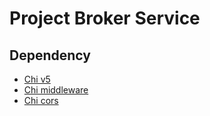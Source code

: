 



# Project Broker Service

## Dependency

- [Chi v5](https://github.com/go-chi/chi)                   <BR/>
- [Chi middleware](https://github.com/go-chi/chi)         <BR/>
- [Chi cors](https://github.com/go-chi/cors)         <BR/>